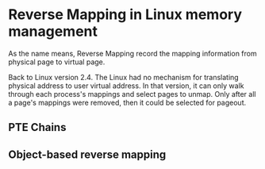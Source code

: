 # Reverse Mapping in Linux memory management

As the name means, Reverse Mapping record the mapping information from physical page to virtual page.

Back to Linux version 2.4. The Linux had no mechanism for translating physical address to user virtual address. In that version, it can only walk through each process's mappings and select pages to unmap. Only after all a page's mappings were removed, then it could be selected for pageout.

## PTE Chains

## Object-based reverse mapping